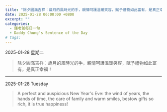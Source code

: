 ```yaml
---
title: "除夕圓滿吉祥：歲月的風時光的手，親情呵護溫暖笑容，賦予禮物如此富有，是真正幸福！ <br> A perfect and auspicious New Year's Eve: the wind of years, the hands of time, the care of family and warm smiles, bestow gifts so rich, it is true happiness!"
date: 2025-01-28 06:00:00 +0800
excerpt: ""
categories:
  - 鍾老爸每日一句
  - Daddy Chung's Sentence of the Day
# tags:
---
```


2025-01-28 星期二

> 除夕圓滿吉祥：歲月的風時光的手，親情呵護溫暖笑容，賦予禮物如此富有，是真正幸福！

---

2025-01-28 Tuesday

> A perfect and auspicious New Year's Eve: the wind of years, the hands of time, the care of family and warm smiles, bestow gifts so rich, it is true happiness!
